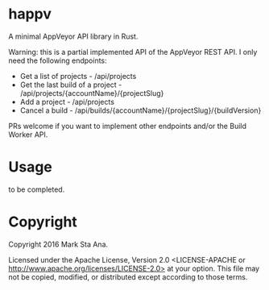 # happv

A minimal AppVeyor API library in Rust.

Warning: this is a partial implemented API of the AppVeyor REST API. I only need the following endpoints:

- Get a list of projects - /api/projects
- Get the last build of a project - /api/projects/{accountName}/{projectSlug}
- Add a project - /api/projects
- Cancel a build - /api/builds/{accountName}/{projectSlug}/{buildVersion}

PRs welcome if you want to implement other endpoints and/or the Build Worker API.

# Usage

to be completed.

# Copyright

Copyright 2016 Mark Sta Ana.

Licensed under the Apache License, Version 2.0 <LICENSE-APACHE or
http://www.apache.org/licenses/LICENSE-2.0> at your option. This file may not
be copied, modified, or distributed except according to those terms.
